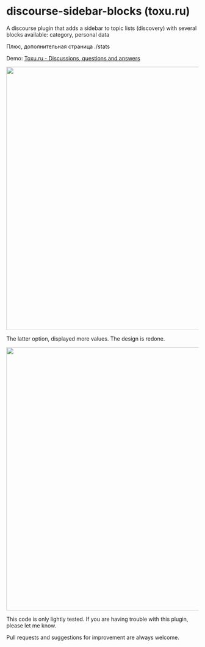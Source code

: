 # discourse-sidebar-blocks (toxu.ru)

A discourse plugin that adds a sidebar to topic lists (discovery) with several blocks available: category, personal data

Плюс, дополнительная страница ./stats

Demo: <a href="http://toxu.ru">Toxu.ru - Discussions, questions and answers</a>

<img src="http://toxu.ru/uploads/default/optimized/2X/2/2954850ac43721a01deb8cc0436d82578540e0bb_1_690x443.jpg" width="690">

The latter option, displayed more values. The design is redone.

<img src="https://meta-s3-cdn.global.ssl.fastly.net/optimized/3X/c/c/cc59b003f4923c458400c002ea2f5a25c46b41fe_1_690x268.jpg" width="690">


This code is only lightly tested. If you are having trouble with this plugin, please let me know.

Pull requests and suggestions for improvement are always welcome.



